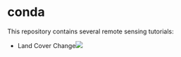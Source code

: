 # conda

This repository contains several remote sensing tutorials:

- Land Cover Change[![](https://mybinder.org/badge.svg)](https://mybinder.org/v2/gh/ials/conda/master?filepath=tresperlas.ipynb)
